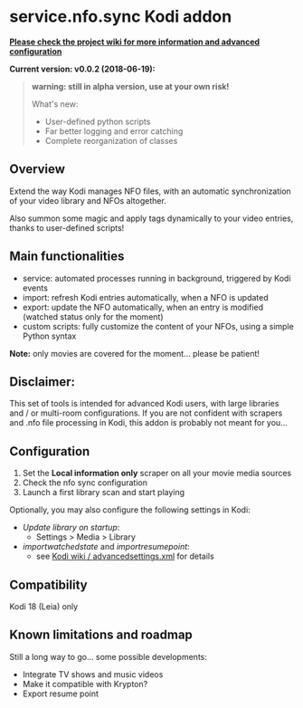 # service.nfo.sync Kodi addon


**[Please check the project wiki for more information and advanced configuration](https://github.com/bpakodi/service.nfo.sync/wiki)**

**Current version: v0.0.2 (2018-06-19):**
  >**warning: still in alpha version, use at your own risk!**
  >
  >What's new:
  > * User-defined python scripts
  > * Far better logging and error catching
  > * Complete reorganization of classes

## Overview
Extend the way Kodi manages NFO files, with an automatic synchronization of your video library and NFOs altogether.

Also summon some magic and apply tags dynamically to your video entries, thanks to user-defined scripts!

## Main functionalities
 * service: automated processes running in background, triggered by Kodi events
 * import: refresh Kodi entries automatically, when a NFO is updated
 * export: update the NFO automatically, when an entry is modified (watched status only for the moment)
 * custom scripts: fully customize the content of your NFOs, using a simple Python syntax

**Note:** only movies are covered for the moment... please be patient!

## Disclaimer:
  This set of tools is intended for advanced Kodi users, with large libraries and / or multi-room configurations.
  If you are not confident with scrapers and .nfo file processing in Kodi, this addon is probably not meant for you...

## Configuration
 1. Set the **Local information only** scraper on all your movie media sources
 2. Check the nfo sync configuration
 3. Launch a first library scan and start playing

Optionally, you may also configure the following settings in Kodi:
 * *Update library on startup*:
   * Settings > Media > Library
 * *importwatchedstate* and *importresumepoint*:
   * see [Kodi wiki / advancedsettings.xml](https://kodi.wiki/view/Advancedsettings.xml#videolibrary) for details

## Compatibility
Kodi 18 (Leia) only  

## Known limitations and roadmap
Still a long way to go... some possible developments:
 * Integrate TV shows and music videos
 * Make it compatible with Krypton?
 * Export resume point
